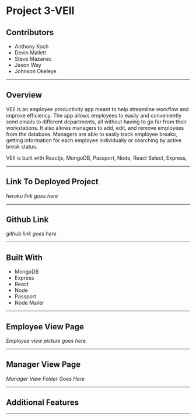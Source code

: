 # Project 3-VEII

## Contributors 
- Anthony Koch
- Devin Mallett 
- Steve Mazanec 
- Jason Way 
- Johnson Okeleye
___________________________________________________________________________________________________________________________________________
## Overview

VEII is an employee productivity app meant to help streamline workflow and improve efficiency. The app allows employees to easily and conveniently send emails to different departments, all without having to go far from their workstations. It also allows managers to add, edit, and remove employees from the database. Managers are able to easily track employee breaks, getting information for each employee individually or searching by active break status. 

VEII is built with Reactjs, MongoDB, Passport, Node, React Select, Express,
___________________________________________________________________________________________________________________________________________
## Link To Deployed Project 
*heroku link goes here*
___________________________________________________________________________________________________________________________________________
## Github Link 
*github link goes here*
_________________________________________________________________________________________________________________________________________

## Built With 
- MongoDB  
- Express  
- React
- Node
- Passport
- Node Mailer
_________________________________________________________________________________________________________________________________________
## Employee View Page 
*Employee view picture goes here*
________________________________________________________________________________________________________________________________________

## Manager View Page
*Manager View Folder Goes Here*
___________________________________________________________________________________________________________________________________________
## Additional Features

________________________________________________________________________________________________________________________________________

